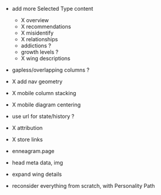 - add more Selected Type content

  - X overview
  - X recommendations
  - X misidentify
  - X relationships
  - addictions ?
  - growth levels ?
  - X wing descriptions

- gapless/overlapping columns ?

- X add nav geometry

- X mobile column stacking

- X mobile diagram centering

- use url for state/history ?

- X attribution

- X store links

- enneagram.page

- head meta data, img

- expand wing details

- reconsider everything from scratch, with Personality Path
